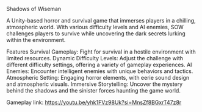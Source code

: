 Shadows of Wiseman

A Unity-based horror and survival game that immerses players in a chilling, atmospheric world. With various difficulty levels and AI enemies, SOW challenges players to survive while uncovering the dark secrets lurking within the environment.

Features
Survival Gameplay: Fight for survival in a hostile environment with limited resources.
Dynamic Difficulty Levels: Adjust the challenge with different difficulty settings, offering a variety of gameplay experiences.
AI Enemies: Encounter intelligent enemies with unique behaviors and tactics.
Atmospheric Setting: Engaging horror elements, with eerie sound design and atmospheric visuals.
Immersive Storytelling: Uncover the mystery behind the shadows and the sinister forces haunting the game world.

Gameplay link: https://youtu.be/yhk1FVz98Uk?si=MnsZf8BGxrT47z8r
